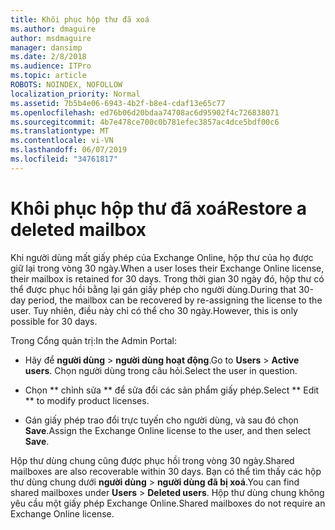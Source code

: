 ```yaml
---
title: Khôi phục hộp thư đã xoá
ms.author: dmaguire
author: msdmaguire
manager: dansimp
ms.date: 2/8/2018
ms.audience: ITPro
ms.topic: article
ROBOTS: NOINDEX, NOFOLLOW
localization_priority: Normal
ms.assetid: 7b5b4e06-6943-4b2f-b8e4-cdaf13e65c77
ms.openlocfilehash: ed76b06d20bdaa74708ac6d95902f4c726838071
ms.sourcegitcommit: 4b7e478ce700c0b781efec3857ac4dce5bdf00c6
ms.translationtype: MT
ms.contentlocale: vi-VN
ms.lasthandoff: 06/07/2019
ms.locfileid: "34761817"
---
```

# <a name="restore-a-deleted-mailbox"></a><span data-ttu-id="eeca3-102">Khôi phục hộp thư đã xoá</span><span class="sxs-lookup"><span data-stu-id="eeca3-102">Restore a deleted mailbox</span></span>

<span data-ttu-id="eeca3-103">Khi người dùng mất giấy phép của Exchange Online, hộp thư của họ được giữ lại trong vòng 30 ngày.</span><span class="sxs-lookup"><span data-stu-id="eeca3-103">When a user loses their Exchange Online license, their mailbox is retained for 30 days.</span></span> <span data-ttu-id="eeca3-104">Trong thời gian 30 ngày đó, hộp thư có thể được phục hồi bằng lại gán giấy phép cho người dùng.</span><span class="sxs-lookup"><span data-stu-id="eeca3-104">During that 30-day period, the mailbox can be recovered by re-assigning the license to the user.</span></span> <span data-ttu-id="eeca3-105">Tuy nhiên, điều này chỉ có thể cho 30 ngày.</span><span class="sxs-lookup"><span data-stu-id="eeca3-105">However, this is only possible for 30 days.</span></span>
  
<span data-ttu-id="eeca3-106">Trong Cổng quản trị:</span><span class="sxs-lookup"><span data-stu-id="eeca3-106">In the Admin Portal:</span></span>
  
- <span data-ttu-id="eeca3-107">Hãy để **người dùng** \> **người dùng hoạt động**.</span><span class="sxs-lookup"><span data-stu-id="eeca3-107">Go to **Users** \> **Active users**.</span></span> <span data-ttu-id="eeca3-108">Chọn người dùng trong câu hỏi.</span><span class="sxs-lookup"><span data-stu-id="eeca3-108">Select the user in question.</span></span>
    
- <span data-ttu-id="eeca3-109">Chọn \*\* chỉnh sửa \*\* để sửa đổi các sản phẩm giấy phép.</span><span class="sxs-lookup"><span data-stu-id="eeca3-109">Select \*\* Edit \*\* to modify product licenses.</span></span> 
    
- <span data-ttu-id="eeca3-110">Gán giấy phép trao đổi trực tuyến cho người dùng, và sau đó chọn **Save**.</span><span class="sxs-lookup"><span data-stu-id="eeca3-110">Assign the Exchange Online license to the user, and then select **Save**.</span></span>
    
<span data-ttu-id="eeca3-111">Hộp thư dùng chung cũng được phục hồi trong vòng 30 ngày.</span><span class="sxs-lookup"><span data-stu-id="eeca3-111">Shared mailboxes are also recoverable within 30 days.</span></span> <span data-ttu-id="eeca3-112">Bạn có thể tìm thấy các hộp thư dùng chung dưới **người dùng** \> **người dùng đã bị xoá**.</span><span class="sxs-lookup"><span data-stu-id="eeca3-112">You can find shared mailboxes under **Users** \> **Deleted users**.</span></span> <span data-ttu-id="eeca3-113">Hộp thư dùng chung không yêu cầu một giấy phép Exchange Online.</span><span class="sxs-lookup"><span data-stu-id="eeca3-113">Shared mailboxes do not require an Exchange Online license.</span></span>
  

